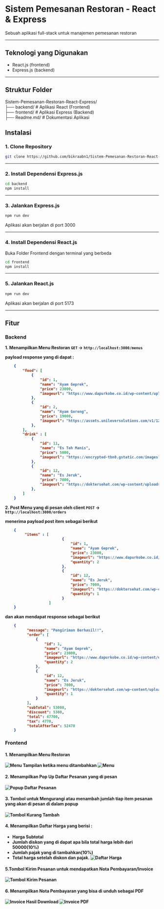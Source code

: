 # Sistem Pemesanan Restoran - React & Express

Sebuah aplikasi full-stack untuk manajemen pemesanan restoran

---

## Teknologi yang Digunakan

- React.js (frontend)
- Express.js (backend)

---

## Struktur Folder

Sistem-Pemesanan-Restoran-React-Express/ \
 ├── backend/          # Aplikasi React (Frontend) \
 ├── frontend/          # Aplikasi Express (Backend) \
 ├── Readme.md/          # Dokumentasi Aplikasi 

## Instalasi

### 1. Clone Repository

```bash
git clone https://github.com/bikraabn1/Sistem-Pemesanan-Restoran-React-Express
```

---

### 2. Install Dependensi Express.js

```bash
cd backend
npm install
```

---

### 3. Jalankan Express.js

```bash
npm run dev
```

Aplikasi akan berjalan di port 3000

---

### 4. Install Dependensi React.js

Buka Folder Frontend dengan terminal yang berbeda

```bash
cd frontend
npm install
```

---

### 5. Jalankan React.js

```bash
npm run dev
```

Aplikasi akan berjalan di port 5173

---

## Fitur

### Backend
<b>1. Menampilkan Menu Restoran<b>
 `GET` → `http://localhost:3000/menus`

payload response yang di dapat :

```json
    {
        "food": [
            {
                "id": 1,
                "name": "Ayam Geprek",
                "price": 23000,
                "imageurl": "https://www.dapurkobe.co.id/wp-content/uploads/kulit-ayam-crispy-geprek.jpg"
            },
            {
                "id": 2,
                "name": "Ayam Goreng",
                "price": 19000,
                "imageurl": "https://assets.unileversolutions.com/v1/129343159.png"
            },
        ],
        "drink" : [
            {
                "id": 11,
                "name": "Es Teh Manis",
                "price": 5000,
                "imageurl": "https://encrypted-tbn0.gstatic.com/images?q=tbn:ANd9GcQCjc_4FBea-ScTF3Te5IoMIcjPpdpEFOJwdw&s"
            },
            {
                "id": 12,
                "name": "Es Jeruk",
                "price": 7000,
                "imageurl": "https://doktersehat.com/wp-content/uploads/2018/09/jus-jeruk.jpg"
            },
        ]
    }
```

<b>2. Post Menu yang di pesan oleh client<b>
 `POST` → `http://localhost:3000/orders`

menerima payload post item sebagai berikut

```json
    {
         "items" : [
                          {
                              "id": 1,
                              "name": "Ayam Geprek",
                              "price": 23000,
                              "imageurl": "https://www.dapurkobe.co.id/wp-content/uploads/kulit-ayam-crispy-geprek.jpg",
                              "quantity": 2
                          },
                          {
                              "id": 12,
                              "name": "Es Jeruk",
                              "price": 7000,
                              "imageurl": "https://doktersehat.com/wp-content/uploads/2018/09/jus-jeruk.jpg",
                              "quantity": 1
                          }
                    ]
    }
```

dan akan mendapat response sebagai berikut 

```json
    {
          "message": "Pengiriman Berhasil!!",
          "order": [
              {
                  "id": 1,
                  "name": "Ayam Geprek",
                  "price": 23000,
                  "imageurl": "https://www.dapurkobe.co.id/wp-content/uploads/kulit-ayam-crispy-geprek.jpg",
                  "quantity": 2
              },
              {
                  "id": 12,
                  "name": "Es Jeruk",
                  "price": 7000,
                  "imageurl": "https://doktersehat.com/wp-content/uploads/2018/09/jus-jeruk.jpg",
                  "quantity": 1
              }
          ],
          "subTotal": 53000,
          "discount": 5300,
          "total": 47700,
          "tax": 4770,
          "totalAfterTax": 52470
    }
```



### Frontend
#### <b>1. Menampilkan Menu Restoran<b>
![Menu](./docs-img/menu.png)
Tampilan ketika menu ditambahkan
![Menu](./docs-img/menu-tambah-pesanan.png)
#### <b>2. Menampilkan Pop Up Daftar Pesanan yang di pesan<b>
![Popup Daftar Pesanan](./docs-img/daftar-pesanan.png)
#### <b>3. Tombol untuk Mengurangi atau menambah jumlah tiap item pesanan yang akan di pesan di dalam popup<b>
![Tombol Kurang Tambah](./docs-img/tombol-kurang-tambah.png)
#### <b>4. Menampilkan Daftar Harga yang berisi :<b>
* Harga Subtotal
* Jumlah diskon yang di dapat apa bila total harga lebih dari 50000(10%)
* Jumlah pajak yang di tambahkan(10%)
* Total harga setelah diskon dan pajak.
![Daftar Harga](./docs-img/daftar-harga.png)
#### <b>5.Tombol Kirim Pesanan untuk mendapatkan Nota Pembayaran/Invoice<b>
![Tombol Kirim Pesanan](./docs-img/tombol-kirim-pesanan.png)
#### <b>6. Menampilkan Nota Pembayaran yang bisa di unduh sebagai PDF<b>
![Invoice](./docs-img/invoice.png)
Hasil Download
![Invoice PDF](./docs-img/nota-pdf.png)
